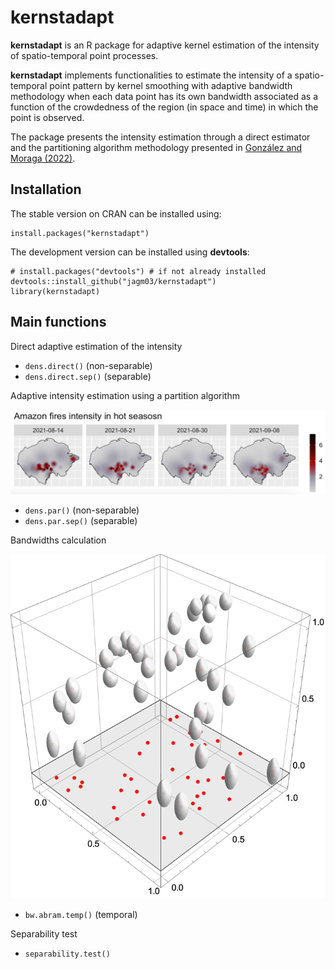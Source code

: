 # kernstadapt

**kernstadapt** is an R package for adaptive kernel estimation of the intensity of spatio-temporal point processes.

**kernstadapt** implements functionalities to estimate the intensity of a spatio-temporal point pattern by kernel smoothing with adaptive bandwidth methodology when each data point has its own bandwidth associated as a function of the crowdedness of the region (in space and time) in which the point is observed.

The package presents the intensity estimation through a direct estimator and the partitioning algorithm methodology presented in [González and Moraga (2022)](https://arxiv.org/pdf/2208.12026.pdf).

## Installation

The stable version on CRAN can be installed using:

```{r, eval=FALSE}
install.packages("kernstadapt")
```

The development version can be installed using **devtools**:

```{r, eval=FALSE}
# install.packages("devtools") # if not already installed
devtools::install_github("jagm03/kernstadapt")
library(kernstadapt)
```

## Main functions

Direct adaptive estimation of the intensity

-   `dens.direct()` (non-separable)
-   `dens.direct.sep()` (separable)

Adaptive intensity estimation using a partition algorithm

![Amazon fires intensity](tools/amazon1.png)

-   `dens.par()` (non-separable)
-   `dens.par.sep()` (separable)

Bandwidths calculation

![Variable bandwidth in a spatio-temporal point pattern](tools/variableband1.png)

-   `bw.abram.temp()` (temporal)

Separability test

-   `separability.test()`
